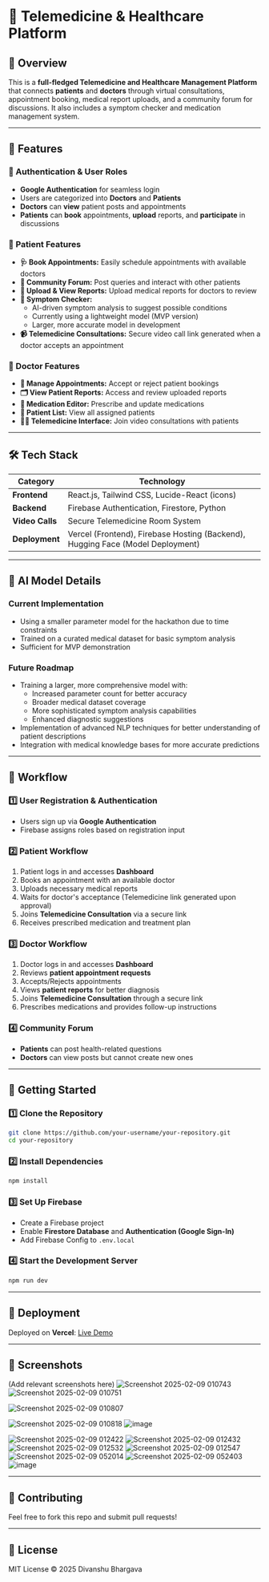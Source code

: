 # 🏥 Telemedicine & Healthcare Platform

## 📌 Overview
This is a **full-fledged Telemedicine and Healthcare Management Platform** that connects **patients** and **doctors** through virtual consultations, appointment booking, medical report uploads, and a community forum for discussions. It also includes a symptom checker and medication management system.

---

## 🌟 Features

### **🔹 Authentication & User Roles**
- **Google Authentication** for seamless login
- Users are categorized into **Doctors** and **Patients**
- **Doctors** can **view** patient posts and appointments
- **Patients** can **book** appointments, **upload** reports, and **participate** in discussions

### **🔹 Patient Features**
- **🩺 Book Appointments:** Easily schedule appointments with available doctors
- **💬 Community Forum:** Post queries and interact with other patients
- **📁 Upload & View Reports:** Upload medical reports for doctors to review
- **📌 Symptom Checker:** 
  - AI-driven symptom analysis to suggest possible conditions
  - Currently using a lightweight model (MVP version)
  - Larger, more accurate model in development
- **📹 Telemedicine Consultations:** Secure video call link generated when a doctor accepts an appointment

### **🔹 Doctor Features**
- **📅 Manage Appointments:** Accept or reject patient bookings
- **🗂️ View Patient Reports:** Access and review uploaded reports
- **📝 Medication Editor:** Prescribe and update medications
- **👥 Patient List:** View all assigned patients
- **👨‍⚕️ Telemedicine Interface:** Join video consultations with patients

---

## 🛠️ Tech Stack

| Category            | Technology           |
|--------------------|---------------------|
| **Frontend**       | React.js, Tailwind CSS, Lucide-React (icons) |
| **Backend**        | Firebase Authentication, Firestore, Python |
| **Video Calls**    | Secure Telemedicine Room System |
| **Deployment**     | Vercel (Frontend), Firebase Hosting (Backend), Hugging Face (Model Deployment) |

---

## 🤖 AI Model Details

### Current Implementation
- Using a smaller parameter model for the hackathon due to time constraints
- Trained on a curated medical dataset for basic symptom analysis
- Sufficient for MVP demonstration

### Future Roadmap
- Training a larger, more comprehensive model with:
  - Increased parameter count for better accuracy
  - Broader medical dataset coverage
  - More sophisticated symptom analysis capabilities
  - Enhanced diagnostic suggestions
- Implementation of advanced NLP techniques for better understanding of patient descriptions
- Integration with medical knowledge bases for more accurate predictions

---

## 🔄 Workflow

### **1️⃣ User Registration & Authentication**
- Users sign up via **Google Authentication**
- Firebase assigns roles based on registration input

### **2️⃣ Patient Workflow**
1. Patient logs in and accesses **Dashboard**
2. Books an appointment with an available doctor
3. Uploads necessary medical reports
4. Waits for doctor's acceptance (Telemedicine link generated upon approval)
5. Joins **Telemedicine Consultation** via a secure link
6. Receives prescribed medication and treatment plan

### **3️⃣ Doctor Workflow**
1. Doctor logs in and accesses **Dashboard**
2. Reviews **patient appointment requests**
3. Accepts/Rejects appointments
4. Views **patient reports** for better diagnosis
5. Joins **Telemedicine Consultation** through a secure link
6. Prescribes medications and provides follow-up instructions

### **4️⃣ Community Forum**
- **Patients** can post health-related questions
- **Doctors** can view posts but cannot create new ones

---

## 🚀 Getting Started

### **1️⃣ Clone the Repository**
```bash
git clone https://github.com/your-username/your-repository.git
cd your-repository
```

### **2️⃣ Install Dependencies**
```bash
npm install
```

### **3️⃣ Set Up Firebase**
- Create a Firebase project
- Enable **Firestore Database** and **Authentication (Google Sign-In)**
- Add Firebase Config to `.env.local`

### **4️⃣ Start the Development Server**
```bash
npm run dev
```

---
## 📌 Deployment
Deployed on **Vercel**: [Live Demo](https://big-docs.vercel.app/)

---

## 📸 Screenshots
(Add relevant screenshots here)
![Screenshot 2025-02-09 010743](https://github.com/user-attachments/assets/44f84456-7d6e-4d26-b165-a55b32735670)
![Screenshot 2025-02-09 010751](https://github.com/user-attachments/assets/a22cd5b8-4d53-4258-9d88-53ed3d4b7ec9)

![Screenshot 2025-02-09 010807](https://github.com/user-attachments/assets/9ac47018-f46b-4288-ac7b-4d2b66ffd766)

![Screenshot 2025-02-09 010818](https://github.com/user-attachments/assets/ad57ed97-b5d7-4b7e-aae8-ac1f9884c4b1)
![image](https://github.com/user-attachments/assets/b25d086c-92be-4fc4-9152-d031e21f2ef5)

![Screenshot 2025-02-09 012422](https://github.com/user-attachments/assets/e76bdd9d-1cb7-4181-9d7d-4f3b5bc0de2d)
![Screenshot 2025-02-09 012432](https://github.com/user-attachments/assets/3c0e670d-4061-4265-b2d0-cb4efd4cbac1)
![Screenshot 2025-02-09 012532](https://github.com/user-attachments/assets/09f7fefa-ab33-4b48-9c53-8b03e01ccdd5)
![Screenshot 2025-02-09 012547](https://github.com/user-attachments/assets/a6676b19-5f70-4976-9349-31b068bef6c4)
![Screenshot 2025-02-09 052014](https://github.com/user-attachments/assets/e63062b1-83ad-4697-930c-2cf8bf4a180f)
![Screenshot 2025-02-09 052403](https://github.com/user-attachments/assets/9083d41b-6e1a-4d6c-834b-58fe45d492d1)
![image](https://github.com/user-attachments/assets/c4dce297-ed1c-4cef-a9dd-04a3d6084ad8)

---



## 🤝 Contributing
Feel free to fork this repo and submit pull requests!

---

## 📜 License
MIT License © 2025 Divanshu Bhargava
